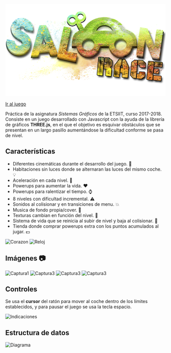 ![Saloon Race Logo](play/imgs/logo_nuevo.png)

[Ir al juego](https://www.jaimefrias.es/saloon-race)

Práctica de la asignatura *Sistemas Gráficos* de la ETSIIT, curso 2017-2018. Consiste en un juego desarrollado con Javascript con la ayuda de la librería de gráficos **THREE.js**, en el que el objetivo es esquivar obstáculos que se presentan en un largo pasillo aumentándose la dificultad conforme se pasa de nivel.

## Características
 * Diferentes cinemáticas durante el desarrollo del juego. :movie_camera:
 * Habitaciones sin luces donde se alternaran las luces del mismo coche. :bulb:
 * Aceleración en cada nivel. :car:
 * Powerups para aumentar la vida. :heart:
 * Powerups para ralentizar el tiempo. :watch:
 * 8 niveles con dificultad incremental. :warning:
 * Sonidos al colisionar y en transiciones de menu. :collision:
 * Musica de fondo propia/cover. :musical_note:
 * Texturas cambian en función del nivel. :flower_playing_cards:
 * Sistema de vida que se reinicia al subir de nivel y baja al colisionar. :moyai:
 * Tienda donde comprar powerups extra con los puntos acumulados al jugar. :dollar:

 ![Corazon](https://www.jaimefrias.es/saloon-race/imgs/corazon.png)
 ![Reloj](https://www.jaimefrias.es/saloon-race/imgs/reloj.png)


## Imágenes :camera:
![Captura1](https://www.jaimefrias.es/assets/img/sr_1.png)
![Captura3](https://www.jaimefrias.es/saloon-race/imgs/cap1.png)
![Captura3](https://www.jaimefrias.es/saloon-race/imgs/cap2.png)
![Captura3](https://www.jaimefrias.es/saloon-race/imgs/cap3.png)

## Controles
Se usa el **cursor** del ratón para mover al coche dentro de los límites establecidos, y para pausar el juego se usa la tecla espacio.

![Indicaciones](https://www.jaimefrias.es/saloon-race/imgs/ayuda.png)

## Estructura de datos
![Diagrama](https://www.jaimefrias.es/saloon-race/imgs/diagrama.png)
